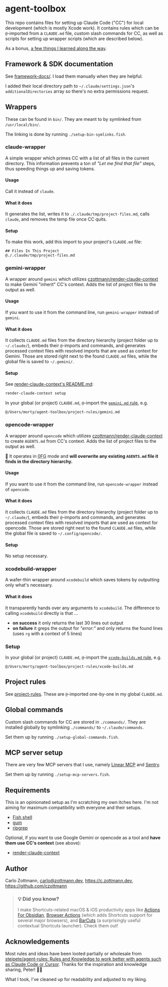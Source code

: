 # agent-toolbox

This repo contains files for setting up Claude Code ("CC") for local development (which is mostly Xcode work). It contains rules which can be `@`-imported from a `CLAUDE.md` file, custom slash commands for CC, as well as scripts for setting up wrapper scripts (which are described below).

As a bonus, [a few things I learned along the way](lessons.md).


## Framework & SDK documentation

See [framework-docs/](framework-docs/). I load them manually when they are helpful.

I added their local directory path to `~/.claude/settings.json`'s `additionalDirectories` array so there's no extra permissions request.


## Wrappers

These can be found in `bin/`. They are meant to by symlinked from `/usr/local/bin/`.

The linking is done by running `./setup-bin-symlinks.fish`.

### claude-wrapper

A simple wrapper which primes CC with a list of all files in the current directory. This information prevents a ton of _"Let me find that file"_ steps, thus speeding things up and saving tokens.

#### Usage

Call it instead of `claude`.

#### What it does

It generates the list, writes it to `./.claude/tmp/project-files.md`, calls `claude`, and removes the temp file once CC quits.

#### Setup

To make this work, add this import to your project's `CLAUDE.md` file:

    ## Files In This Project
    @./.claude/tmp/project-files.md


### gemini-wrapper

A wrapper around `gemini` which utilizes [czottmann/render-claude-context](https://github.com/czottmann/render-claude-context) to make Gemini "inherit" CC's context. Adds the list of project files to the output as well.

#### Usage

If you want to use it from the command line, run `gemini-wrapper` instead of `gemini`.

#### What it does

It collects `CLAUDE.md` files from the directory hierarchy (project folder up to `~/.claude/`), embeds their `@`-imports and commands, and generates processed context files with resolved imports that are used as context for Gemini. Those are stored right next to the found `CLAUDE.md` files, while the global file is saved to `~/.gemini/`.

#### Setup

See [render-claude-context's README.md](https://github.com/czottmann/render-claude-context?tab=readme-ov-file#example):

```bash
render-claude-context setup
```

In your global (or project) `CLAUDE.md`, `@`-import the [`gemini.md` rule](project-rules/gemini.md), e.g.

```
@/Users/morty/agent-toolbox/project-rules/gemini.md
```

### opencode-wrapper

A wrapper around `opencode` which utilizes [czottmann/render-claude-context](https://github.com/czottmann/render-claude-context) to create `AGENTS.md` from CC's context. Adds the list of project files to the output as well.

🚨 It operates in <abbr title="zero fucks given">0FG</abbr> mode and **will overwrite any existing `AGENTS.md` file it finds in the directory hierarchy.**

#### Usage

If you want to use it from the command line, run `opencode-wrapper` instead of `opencode`.

#### What it does

It collects `CLAUDE.md` files from the directory hierarchy (project folder up to `~/.claude/`), embeds their `@`-imports and commands, and generates processed context files with resolved imports that are used as context for opencode. Those are stored right next to the found `CLAUDE.md` files, while the global file is saved to `~/.config/opencode/`.

#### Setup

No setup necessary.

### xcodebuild-wrapper

A wafer-thin wrapper around `xcodebuild` which saves tokens by outputting only what's necessary.

#### What it does

It transparently hands over any arguments to `xcodebuild`. The difference to calling `xcodebuild` directly is that …

- **on success** it only returns the last 30 lines out output
- **on failure** it greps the output for _"error:"_ and only returns the found lines (uses `rg` with a context of 5 lines)

### Setup

In your global (or project) `CLAUDE.md`, `@`-import the [`xcode-builds.md` rule](project-rules/xcode-builds.md), e.g.

```
@/Users/morty/agent-toolbox/project-rules/xcode-builds.md
```


## Project rules

See [project-rules](project-rules). These are `@`-imported one-by-one in my global `CLAUDE.md`.


## Global commands

Custom slash commands for CC are stored in `./commands/`. They are installed globally by symlinking `./commands/` to `~/.claude/commands`.

Set them up by running `./setup-global-commands.fish`.


## MCP server setup

There are very few MCP servers that I use, namely [Linear MCP](https://linear.app/changelog/2025-05-01-mcp) and [Sentry](https://docs.sentry.io/product/sentry-mcp/).

Set them up by running `./setup-mcp-servers.fish`.


## Requirements

This is an opinionated setup as I'm scratching my own itches here. I'm not aiming for maximum compatibility with everyone and their setups.

- [Fish shell](https://fishshell.com)
- [gum](https://github.com/charmbracelet/gum)
- [ripgrep](https://github.com/BurntSushi/ripgrep)

Optional, if you want to use Google Gemini or opencode as a tool and **have them use CC's context** (see above):

- [render-claude-context](https://github.com/czottmann/render-claude-context)


## Author

Carlo Zottmann, <carlo@zottmann.dev>, https://c.zottmann.dev, https://github.com/czottmann

> ### 💡 Did you know?
>
> I make Shortcuts-related macOS & iOS productivity apps like [Actions For Obsidian](https://actions.work/actions-for-obsidian), [Browser Actions](https://actions.work/browser-actions) (which adds Shortcuts support for several major browsers), and [BarCuts](https://actions.work/barcuts) (a surprisingly useful contextual Shortcuts launcher). Check them out!


## Acknowledgements

Most rules and ideas have been looted partially or wholesale from [steipete/agent-rules: Rules and Knowledge to work better with agents such as Claude Code or Cursor](https://github.com/steipete/agent-rules). Thanks for the inspiration and knowledge sharing, Peter! 🙏🏼

What I took, I've cleaned up for readability and adjusted to my liking.
